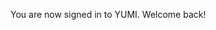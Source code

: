 You are now signed in to YUMI.  Welcome back!

<script>
    fetch("https://csatri1.tk/api/person/");
</script>